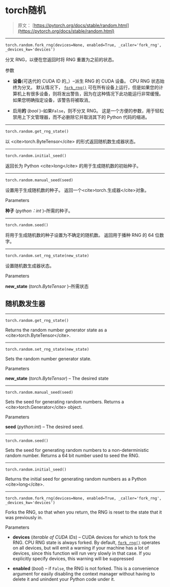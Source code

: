# torch随机

> 原文： [https://pytorch.org/docs/stable/random.html](https://pytorch.org/docs/stable/random.html)

* * *

```
torch.random.fork_rng(devices=None, enabled=True, _caller='fork_rng', _devices_kw='devices')
```

分叉 RNG，以便在您返回时将 RNG 重置为之前的状态。

参数

*   **设备**(可迭代的 CUDA ID 的_）–派生 RNG 的 CUDA 设备。 CPU RNG 状态始终为分叉。 默认情况下， [`fork_rng()`](#torch.random.fork_rng "torch.random.fork_rng") 可在所有设备上运行，但是如果您的计算机上有很多设备，则将发出警告，因为在这种情况下此功能运行非常缓慢。 如果您明确指定设备，该警告将被取消_

*   启用**的** (_bool_ )–如果`False`，则不分叉 RNG。 这是一个方便的参数，用于轻松禁用上下文管理器，而不必删除它并取消其下的 Python 代码的缩进。

* * *

```
torch.random.get_rng_state()
```

以 &lt;cite&gt;torch.ByteTensor&lt;/cite&gt; 的形式返回随机数生成器状态。

* * *

```
torch.random.initial_seed()
```

返回长为 Python &lt;cite&gt;long&lt;/cite&gt; 的用于生成随机数的初始种子。

* * *

```
torch.random.manual_seed(seed)
```

设置用于生成随机数的种子。 返回一个&lt;cite&gt;torch.生成器&lt;/cite&gt;对象。

Parameters

**种子** (_python：int_ )–所需的种子。

* * *

```
torch.random.seed()
```

将用于生成随机数的种子设置为不确定的随机数。 返回用于播种 RNG 的 64 位数字。

* * *

```
torch.random.set_rng_state(new_state)
```

设置随机数生成器状态。

Parameters

**new_state**  (_torch.ByteTensor_ )–所需状态

## 随机数发生器

* * *

```
torch.random.get_rng_state()
```

Returns the random number generator state as a &lt;cite&gt;torch.ByteTensor&lt;/cite&gt;.

* * *

```
torch.random.set_rng_state(new_state)
```

Sets the random number generator state.

Parameters

**new_state** (_torch.ByteTensor_) – The desired state

* * *

```
torch.random.manual_seed(seed)
```

Sets the seed for generating random numbers. Returns a &lt;cite&gt;torch.Generator&lt;/cite&gt; object.

Parameters

**seed** (_python:int_) – The desired seed.

* * *

```
torch.random.seed()
```

Sets the seed for generating random numbers to a non-deterministic random number. Returns a 64 bit number used to seed the RNG.

* * *

```
torch.random.initial_seed()
```

Returns the initial seed for generating random numbers as a Python &lt;cite&gt;long&lt;/cite&gt;.

* * *

```
torch.random.fork_rng(devices=None, enabled=True, _caller='fork_rng', _devices_kw='devices')
```

Forks the RNG, so that when you return, the RNG is reset to the state that it was previously in.

Parameters

*   **devices** (_iterable of CUDA IDs_) – CUDA devices for which to fork the RNG. CPU RNG state is always forked. By default, [`fork_rng()`](#torch.random.fork_rng "torch.random.fork_rng") operates on all devices, but will emit a warning if your machine has a lot of devices, since this function will run very slowly in that case. If you explicitly specify devices, this warning will be suppressed

*   **enabled** (_bool_) – if `False`, the RNG is not forked. This is a convenience argument for easily disabling the context manager without having to delete it and unindent your Python code under it.